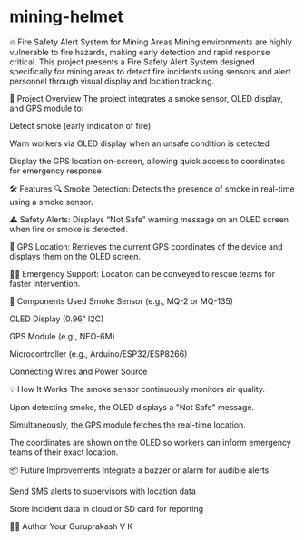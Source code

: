 # mining-helmet
🔥 Fire Safety Alert System for Mining Areas
Mining environments are highly vulnerable to fire hazards, making early detection and rapid response critical. This project presents a Fire Safety Alert System designed specifically for mining areas to detect fire incidents using sensors and alert personnel through visual display and location tracking.

🚀 Project Overview
The project integrates a smoke sensor, OLED display, and GPS module to:

Detect smoke (early indication of fire)

Warn workers via OLED display when an unsafe condition is detected

Display the GPS location on-screen, allowing quick access to coordinates for emergency response

🛠️ Features
🔍 Smoke Detection: Detects the presence of smoke in real-time using a smoke sensor.

⚠️ Safety Alerts: Displays “Not Safe” warning message on an OLED screen when fire or smoke is detected.

📍 GPS Location: Retrieves the current GPS coordinates of the device and displays them on the OLED screen.

🧑‍🚒 Emergency Support: Location can be conveyed to rescue teams for faster intervention.

🧩 Components Used
Smoke Sensor (e.g., MQ-2 or MQ-135)

OLED Display (0.96” I2C)

GPS Module (e.g., NEO-6M)

Microcontroller (e.g., Arduino/ESP32/ESP8266)

Connecting Wires and Power Source

💡 How It Works
The smoke sensor continuously monitors air quality.

Upon detecting smoke, the OLED displays a "Not Safe" message.

Simultaneously, the GPS module fetches the real-time location.

The coordinates are shown on the OLED so workers can inform emergency teams of their exact location.

📦 Future Improvements
Integrate a buzzer or alarm for audible alerts

Send SMS alerts to supervisors with location data

Store incident data in cloud or SD card for reporting

👨‍💻 Author
Your Guruprakash V K

